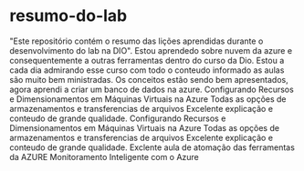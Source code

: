 # resumo-do-lab
"Este repositório contém o resumo das lições aprendidas durante o desenvolvimento do lab na DIO".
Estou aprendedo sobre nuvem da azure e consequentemente a outras ferramentas dentro do curso da Dio.
Estou a cada dia admirando esse curso com todo o conteudo informado as aulas são muito bem ministradas.
Os conceitos estão sendo bem apresentados, agora aprendi a criar um banco de dados na azure.
Configurando Recursos e Dimensionamentos em Máquinas Virtuais na Azure
Todas as opções de armazenamentos e transferencias de arquivos
Excelente explicação e conteudo de grande qualidade.
Configurando Recursos e Dimensionamentos em Máquinas Virtuais na Azure
Todas as opções de armazenamentos e transferencias de arquivos
Excelente explicação e conteudo de grande qualidade.
Exclente aula de atomação das ferramentas da AZURE
Monitoramento Inteligente com o Azure
